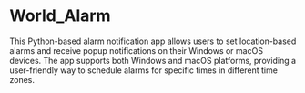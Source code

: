 # World_Alarm
This Python-based alarm notification app allows users to set location-based alarms and receive popup notifications on their Windows or macOS devices. The app supports both Windows and macOS platforms, providing a user-friendly way to schedule alarms for specific times in different time zones.

